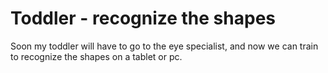 Toddler - recognize the shapes
==============================

Soon my toddler will have to go to the eye specialist, and now we can train to recognize the shapes on a tablet or pc.
